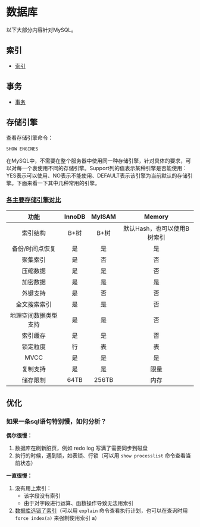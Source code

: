 # 数据库

以下大部分内容针对MySQL。



## 索引

* [索引](数据库/索引/)



## 事务

* [事务](数据库/事务/)



## 存储引擎

查看存储引擎命令：

```mysql
SHOW ENGINES
```

在MySQL中，不需要在整个服务器中使用同一种存储引擎，针对具体的要求，可以对每一个表使用不同的存储引擎。Support列的值表示某种引擎是否能使用：YES表示可以使用、NO表示不能使用、DEFAULT表示该引擎为当前默认的存储引擎。下面来看一下其中几种常用的引擎。

### [各主要存储引擎对比](https://www.cnblogs.com/pengpengdeyuan/p/15001739.html)

|         功能         | InnoDB | MyISAM |           Memory            |
| :------------------: | :----: | :----: | :-------------------------: |
|       索引结构       |  B+树  |  B+树  | 默认Hash，也可以使用B树索引 |
|   备份/时间点恢复    |   是   |   是   |             是              |
|       聚集索引       |   是   |   否   |             否              |
|       压缩数据       |   是   |   是   |             否              |
|       加密数据       |   是   |   是   |             是              |
|       外键支持       |   是   |   否   |             否              |
|     全文搜索索引     |   是   |   是   |             否              |
| 地理空间数据类型支持 |   是   |   是   |             否              |
|       索引缓存       |   是   |   是   |             否              |
|       锁定粒度       |   行   |   表   |             表              |
|         MVCC         |   是   |   是   |             是              |
|       复制支持       |   是   |   是   |            限量             |
|       储存限制       |  64TB  | 256TB  |            内存             |



## 优化

### 如果一条sql语句特别慢，如何分析？

**偶尔很慢：**

1. 数据库在刷新脏页，例如 redo log 写满了需要同步到磁盘
2. 执行的时候，遇到锁，如表锁、行锁（可以用 `show processlist` 命令查看当前状态）

**一直很慢：**

1. 没有用上索引：
   * 该字段没有索引
   * 由于对字段进行运算、函数操作导致无法用索引
2. [数据库选错了索引](https://www.cnblogs.com/kubidemanong/p/10734045.html)（可以用 `explain` 命令查看执行计划，也可以在查询时用 `force index(a)` 来强制使用索引 a）

